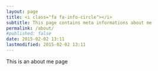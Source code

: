 ```yaml
---
layout: page
title: <i class="fa fa-info-circle"></i>
subtitle: This page contains meta informations about me
permalink: /about/
#published: false
date: 2015-02-02 13:11
lastmodified: 2015-02-02 13:11
---
```


This is an about me page